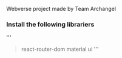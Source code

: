 Webverse project made by Team Archangel
### Install the following librariers
'''
> react-router-dom
> material ui
'''
